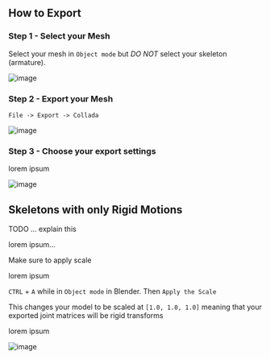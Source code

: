 ## How to Export

### Step 1 - Select your Mesh

Select your mesh in `Object mode` but *DO NOT* select your skeleton (armature).

![image](https://cloud.githubusercontent.com/assets/2099811/19255632/f284ac32-8f2d-11e6-9867-0dea9f61c989.png)

### Step 2 - Export your Mesh

`File -> Export -> Collada`

![image](https://cloud.githubusercontent.com/assets/2099811/19255642/1752cfc6-8f2e-11e6-9f4a-077c50b2985f.png)

### Step 3 - Choose your export settings

lorem ipsum

![image](https://cloud.githubusercontent.com/assets/2099811/19255682/71e9e758-8f2e-11e6-840f-ccc43b95ea2f.png)

## Skeletons with only Rigid Motions

TODO ... explain this

lorem ipsum...

Make sure to apply scale

lorem ipsum

`CTRL` + `A` while in `Object mode` in Blender. Then `Apply the Scale`

This changes your model to be scaled at `[1.0, 1.0, 1.0]` meaning that your exported joint matrices will be rigid transforms

lorem ipsum

![image](https://cloud.githubusercontent.com/assets/2099811/19255558/34e3cd0c-8f2d-11e6-8169-f93027cefdb2.png)
